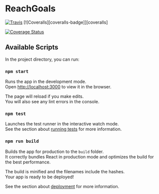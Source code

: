 # ReachGoals

[![Travis][build-badge]][build]
[![Coveralls][coveralls-badge]][coveralls]

[build-badge]: https://img.shields.io/travis/OlegVitiuk/PetProject/master.png?style=flat-square
[build]: https://travis-ci.org/OlegVitiuk/PetProject

[![Coverage Status](https://coveralls.io/repos/github/OlegVitiuk/PetProject/badge.svg?branch=master)](https://coveralls.io/github/OlegVitiuk/PetProject?branch=master)

## Available Scripts

In the project directory, you can run:

### `npm start`

Runs the app in the development mode.<br>
Open [http://localhost:3000](http://localhost:3000) to view it in the browser.

The page will reload if you make edits.<br>
You will also see any lint errors in the console.

### `npm test`

Launches the test runner in the interactive watch mode.<br>
See the section about [running tests](https://facebook.github.io/create-react-app/docs/running-tests) for more information.

### `npm run build`

Builds the app for production to the `build` folder.<br>
It correctly bundles React in production mode and optimizes the build for the best performance.

The build is minified and the filenames include the hashes.<br>
Your app is ready to be deployed!

See the section about [deployment](https://facebook.github.io/create-react-app/docs/deployment) for more information.
